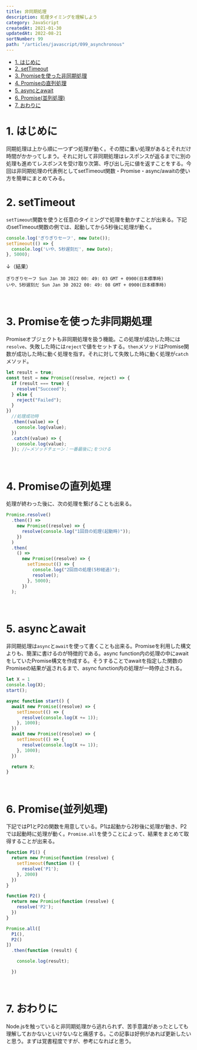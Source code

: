 ```yaml
---
title: 非同期処理
description: 処理タイミングを理解しよう
category: JavaScript
createdAt: 2021-01-30
updatedAt: 2022-08-21
sortNumber: 99
path: "/articles/javascript/099_asynchronous"
---
```


<nuxt-content-wrapper>

<!-- code_chunk_output -->
- [1. はじめに](#1-はじめに)
- [2. setTimeout](#2-settimeout)
- [3. Promiseを使った非同期処理](#3-promiseを使った非同期処理)
- [4. Promiseの直列処理](#4-promiseの直列処理)
- [5. asyncとawait](#5-asyncとawait)
- [6. Promise(並列処理)](#6-promise並列処理)
- [7. おわりに](#7-おわりに)

# 1. はじめに
同期処理は上から順に一つずつ処理が動く。その間に重い処理があるとそれだけ時間がかかってしまう。それに対して非同期処理はレスポンスが返るまでに別の処理も進めてレスポンスを受け取り次第、呼び出し元に値を返すことをする。今回は非同期処理の代表例としてsetTimeout関数・Promise・async/awaitの使い方を簡単にまとめてみる。

# 2. setTimeout
`setTimeout`関数を使うと任意のタイミングで処理を動かすことが出来る。下記のsetTimeout関数の例では、起動してから5秒後に処理が動く。

```js
console.log('ぎりぎりセーフ', new Date());
setTimeout(() => {
  console.log('いや、5秒遅刻だ', new Date);
}, 5000);
```
↓（結果）
```
ぎりぎりセーフ Sun Jan 30 2022 00: 49: 03 GMT + 0900(日本標準時)
いや、5秒遅刻だ Sun Jan 30 2022 00: 49: 08 GMT + 0900(日本標準時)
```

<br>

# 3. Promiseを使った非同期処理
Promiseオブジェクトも非同期処理を扱う機能。この処理が成功した時には`resolve`、失敗した時には`reject`で値をセットする。`then`メソッドはPromise関数が成功した時に動く処理を指す。それに対して失敗した時に動く処理が`catch`メソッド。

```js
let result = true;
const test = new Promise((resolve, reject) => {
  if (result === true) {
    resolve("Succeed");
  } else {
    reject("Failed");
  }
})
  //処理成功時
  .then((value) => {
    console.log(value);
  })
  .catch((value) => {
    console.log(value);
  }); //←メソッドチェーン：一番最後に;をつける
```

<br>

# 4. Promiseの直列処理
処理が終わった後に、次の処理を繋げることも出来る。
```js
Promise.resolve()
  .then(() =>
    new Promise((resolve) => {
      resolve(console.log("1回目の処理(起動時)"));
    })
  )
  .then(
    () =>
      new Promise((resolve) => {
        setTimeout(() => {
          console.log("2回目の処理(5秒経過)");
          resolve();
        }, 5000);
      })
  );
```
<br>

# 5. asyncとawait
非同期処理は`async`と`await`を使って書くことも出来る。Promiseを利用した構文よりも、簡潔に書けるのが特徴的である。async function内の処理の中にawaitをしていたPromise構文を作成する。そうすることでawaitを指定した関数のPromiseの結果が返されるまで、async function内の処理が一時停止される。
```js
let X = 1
console.log(X);
start();

async function start() {
  await new Promise((resolve) => {
    setTimeout(() => {
      resolve(console.log(X += 1));
    }, 1000);
  })
  await new Promise((resolve) => {
    setTimeout(() => {
      resolve(console.log(X += 1));
    }, 1000);
  })

  return X;
}
```

<br>

# 6. Promise(並列処理)
下記ではP1とP2の関数を用意している。P1は起動から2秒後に処理が動き、P2では起動時に処理が動く。`Promise.all`を使うことによって、結果をまとめて取得することが出来る。
```js
function P1() {
  return new Promise(function (resolve) {
    setTimeout(function () {
      resolve('P1');
    }, 2000)
  })
}

function P2() {
  return new Promise(function (resolve) {
    resolve('P2');
  })
}

Promise.all([
  P1(),
  P2()
])
  .then(function (result) {

    console.log(result);

  })
```

<br>

# 7. おわりに
Node.jsを触っていると非同期処理から逃れられず、苦手意識があったとしても理解しておかないといけないなと痛感する。この記事は好例があれば更新したいと思う。まずは覚書程度ですが、参考になればと思う。

<br>

</nuxt-content-wrapper>
